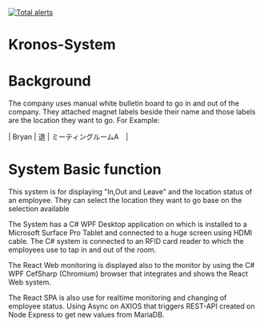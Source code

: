 [![Total alerts](https://img.shields.io/lgtm/alerts/g/yanxel18/Kronos-System.svg?logo=lgtm&logoWidth=18)](https://lgtm.com/projects/g/yanxel18/Kronos-System/alerts/)
# Kronos-System
# Background
The company uses manual white bulletin board to go in and out of the company.
They attached magnet labels beside their name and those labels are the location they want to go. 
For Example:

| Bryan | 退 | ミーティングルームA　| <Meeting Room A>

# System Basic function
This system is for displaying "In,Out and Leave" and the location status of an employee.
They can select the location they want to go base on the selection available

The System has a C# WPF Desktop application on which is installed to a Microsoft Surface Pro Tablet
and connected to a huge screen using HDMI cable. The C# system is connected to an RFID card reader
to which the employees use to tap in and out of the room.

The React Web monitoring is displayed also to the monitor by using the C# WPF CefSharp (Chromium) browser
that integrates and shows the React Web system.

The React SPA is also use for realtime monitoring and changing of employee status. Using Async on AXIOS 
that triggers REST-API created on Node Express to get new values from MariaDB.
